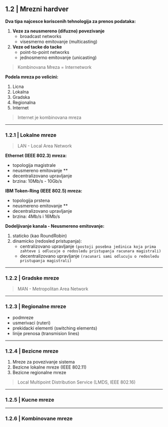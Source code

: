 ## 1.2 | Mrezni hardver

**Dva tipa najcesce koriscenih tehnologija za prenos podataka:**
1. **Veze za neusmereno (difuzno) povezivanje**
    - broadcast networks
    - visesmerno emitovanje (multicasting)
2. **Veze od tacke do tacke**
    - point-to-point networks
    - jednosmerno emitovanje (unicasting)

> Kombinovana Mreza = Internetwork

**Podela mreza po velicini:**
1. Licna
2. Lokalna
3. Gradska
4. Regionalna
5. Internet

> Internet je kombinovana mreza

---

### 1.2.1 | Lokalne mreze

> LAN - Local Area Network

**Ethernet (IEEE 802.3) mreza:**
- topologija magistrale
- neusmereno emitovanje **
- decentralizovano upravljanje
- brzina: 10Mb/s - 10Gb/s

**IBM Token-Ring (IEEE 802.5) mreza:**
- topologija prstena
- neusmereno emitovanje **
- decentralizovano upravljanje
- brzina: 4Mb/s i 16Mb/s

**Dodeljivanje kanala - Neusmereno emitovanje:**
1. staticko (kao RoundRobin)
2. dinamicko (redosled pristupanja):
    - centralizovano upravljanje
      `(postoji posebna jedinica koja prima zahteve i odlucuje o redosledu pristupanja racunara magistrali)`
    - decentralizovano upravljanje
      `(racunari sami odlucuju o redosledu pristupanja magistrali)`

---

### 1.2.2 | Gradske mreze

> MAN - Metropolitan Area Network

---

### 1.2.3 | Regionalne mreze

- podmreze
- usmerivaci (ruteri)
- prekidacki elementi (switching elements)
- linije prenosa (transmision lines)

---

### 1.2.4 | Bezicne mreze

1. Mreze za povezivanje sistema
2. Bezicne lokalne mreze (IEEE 802.11)
3. Bezicne regionalne mreze

> Local Multipoint Distribution Service (LMDS, IEEE 802.16)

---

### 1.2.5 | Kucne mreze

---

### 1.2.6 | Kombinovane mreze



